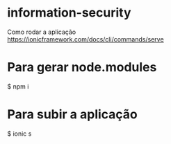 # information-security
 Como rodar a aplicação https://ionicframework.com/docs/cli/commands/serve
# Para gerar node.modules
$ npm i
# Para subir a aplicação
$ ionic s

